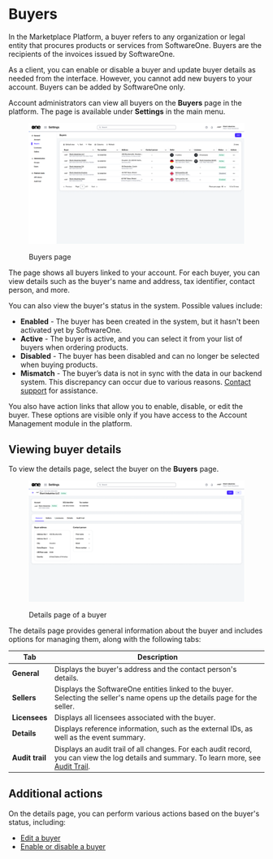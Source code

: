# Buyers

In the Marketplace Platform, a buyer refers to any organization or legal entity that procures products or services from SoftwareOne. Buyers are the recipients of the invoices issued by SoftwareOne.&#x20;

As a client, you can enable or disable a buyer and update buyer details as needed from the interface. However, you cannot add new buyers to your account. Buyers can be added by SoftwareOne only. &#x20;

Account administrators can view all buyers on the **Buyers** page in the platform. The page is available under **Settings** in the main menu.

<figure><img src="../../../.gitbook/assets/Buyers.png" alt=""><figcaption><p>Buyers page</p></figcaption></figure>

The page shows all buyers linked to your account. For each buyer, you can view details such as the buyer's name and address, tax identifier, contact person, and more.&#x20;

You can also view the buyer's status in the system. Possible values include:

* **Enabled** - The buyer has been created in the system, but it hasn't been activated yet by SoftwareOne.
* **Active** - The buyer is active, and you can select it from your list of buyers when ordering products.
* **Disabled** - The buyer has been disabled and can no longer be selected when buying products.
* **Mismatch** - The buyer’s data is not in sync with the data in our backend system. This discrepancy can occur due to various reasons. [Contact support](../../../help-and-support/contact-support.md) for assistance.

You also have action links that allow you to enable, disable, or edit the buyer. These options are visible only if you have access to the Account Management module in the platform.

## Viewing buyer details

To view the details page, select the buyer on the **Buyers** page.&#x20;

<figure><img src="../../../.gitbook/assets/BuyerDetails.png" alt=""><figcaption><p>Details page of a buyer</p></figcaption></figure>

The details page provides general information about the buyer and includes options for managing them, along with the following tabs:

| Tab             | Description                                                                                                                                                                                                                 |
| --------------- | --------------------------------------------------------------------------------------------------------------------------------------------------------------------------------------------------------------------------- |
| **General**     | Displays the buyer's address and the contact person's details.                                                                                                                                                              |
| **Sellers**     | Displays the SoftwareOne entities linked to the buyer. Selecting the seller's name opens up the details page for the seller.                                                                                                |
| **Licensees**   | Displays all licensees associated with the buyer.                                                                                                                                                                           |
| **Details**     | Displays reference information, such as the external IDs, as well as the event summary.                                                                                                                                     |
| **Audit trail** | Displays an audit trail of all changes. For each audit record, you can view the log details and summary. To learn more, see [Audit Trail](https://docs.platform.softwareone.com/modules-and-features/settings/audit-trail). |

## Additional actions

On the details page, you can perform various actions based on the buyer's status, including:

* [Edit a buyer](edit-buyers.md)
* [Enable or disable a buyer](enable-or-disable-buyers.md)
